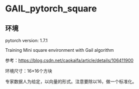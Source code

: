 # GAIL_pytorch_square

## 环境

pytorch version: 1.7.1 

Training Mini square environment with Gail algorithm

参考：https://blog.csdn.net/caokaifa/article/details/106411900



环境尺寸：16×16个方块

专家数据人为给定，以向量的形式。注意要除以16，做一个标准化。




